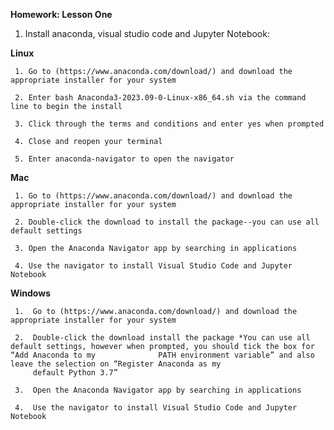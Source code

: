**Homework: Lesson One**


1. Install anaconda, visual studio code and Jupyter Notebook:

**Linux**

     1. Go to (https://www.anaconda.com/download/)​ and download the appropriate installer for your system
     
     2. Enter bash Anaconda3-2023.09-0-Linux-x86_64.sh via the command line to begin the install
     
     3. Click through the terms and conditions and enter yes when prompted
     
     4. Close and reopen your terminal
     
     5. Enter anaconda-navigator to open the navigator

**Mac**

     1. Go to (https://www.anaconda.com/download/)​ and download the appropriate installer for your system
     
     2. Double-click the download to install the package--you can use all default settings
     
     3. Open the Anaconda Navigator app by searching in applications
     
     4. Use the navigator to install Visual Studio Code and Jupyter Notebook

**Windows**

     1.  Go to (https://www.anaconda.com/download/)​ and download the appropriate installer for your system
     
     2.  Double-click the download install the package *You can use all default settings, however when prompted, you should tick the box for “Add Anaconda to my              PATH environment variable” and also leave the selection on “Register Anaconda as my   
         default Python 3.7”
         
     3.  Open the Anaconda Navigator app by searching in applications
     
     4.  Use the navigator to install Visual Studio Code and Jupyter Notebook
     


     

